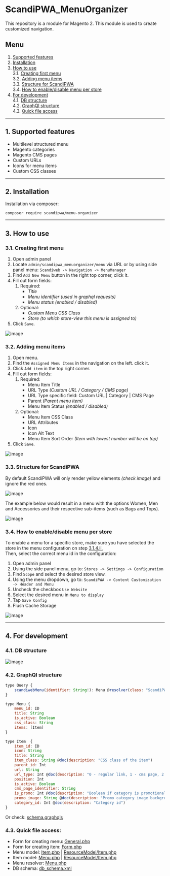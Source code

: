 # ScandiPWA_MenuOrganizer

This repository is a module for Magento 2. This module is used to create customized navigation.

## Menu
1. <a href="#supported">Supported features</a>
2. <a href="#install">Installation</a>
3. <a href="#how-to">How to use</a><br/>
    3.1. <a href="#form-menu">Creating first menu</a><br/>
    3.2. <a href="#form-item">Adding menu items</a><br/>
    3.3. <a href="#render">Structure for ScandiPWA</a><br/>
    3.4. <a href="#per-store">How to enable/disable menu per store</a><br/>
4. <a href="#dev">For development</a><br/>
    4.1.  <a href="#dev-db">DB structure</a><br/>
    4.2.  <a href="#dev-graphql">GraphQl structure</a><br/>
    4.3.  <a href="#dev-quick">Quick file access</a><br/>
--------
<div id="supported"></div>

## 1. Supported features
* Multilevel structured menu
* Magento categories
* Magento CMS pages
* Custom URLs
* Icons for menu items
* Custom CSS classes
-----
<div id="install"></div>

## 2. Installation
Installation via composer:
```
composer require scandipwa/menu-organizer
```
-----
<div id="how-to"></div>

## 3. How to use
<div id="form-menu"></div>

### 3.1. Creating first menu
1. Open admin panel
2. Locate `admin/scandipwa_menuorganizer/menu` via URL or by using side panel menu: `Scandiweb -> Navigation -> MenuManager`
3. Find `Add New Menu` button in the right top corner, click it.<div id="step"></div>
4. Fill out form fields:
    1. Required:
        * _Title_
        * _Menu identifier (used in graphql requests)_
        * _Menu status (enabled / disabled)_
    2. Optional:
        * _Custom Menu CSS Class_
        * _Store (to which store-view this menu is assigned to)_ 
5. Click `Save`.

![image](https://user-images.githubusercontent.com/82165392/128774925-e1c39338-84ed-4add-9140-13fe647b6692.png)
<div id="form-item"></div>

### 3.2. Adding menu items
1. Open menu.
2. Find the `Assigned Menu Items` in the navigation on the left. click it.
3. Click `Add item` in the top right corner.
4. Fill out form fields:
    1. Required:
        * Menu Item Title
        * URL Type _(Custom URL / Category / CMS page)_
        * URL Type specific field: Custom URL | Category | CMS Page
        * Parent _(Parent menu item)_
        * Menu Item Status _(enabled / disabled)_
    2. Optional:
        * Menu Item CSS Class
        * URL Attributes
        * Icon
        * Icon Alt Text
        * Menu Item Sort Order _(Item with lowest number will be on top)_
5. Click `Save`.

![image](https://user-images.githubusercontent.com/82165392/128774951-2a3be10e-9930-4b8e-8e11-c9e02e0b40b3.png)
<div id="render"></div>

### 3.3. Structure for ScandiPWA
By default ScandiPWA will only render yellow elements _(check image)_ and ignore the red ones.

![image](https://user-images.githubusercontent.com/82165392/128774980-d1e07103-fc64-4398-a2d3-1912bb6e11e9.png)

The example below would result in a menu with the options Women, Men and Accessories and their respective sub-items (such as Bags and Tops).

![image](https://user-images.githubusercontent.com/82165392/128775983-575bacfa-bbf7-4506-8734-37c635fa3ea1.png)

<div id="per-store"></div>

### 3.4. How to enable/disable menu per store

To enable a menu for a specific store, make sure you have selected the store in the menu configuration on step <a href="#step">3.1.4.ii.</a><br/> Then, select the correct menu id in the configuration:

1. Open admin panel
2. Using the side panel menu, go to: `Stores -> Settings -> Configuration`
3. Find `Scope` and select the desired store view.
4. Using the menu dropdown, go to: `ScandiPWA -> Content Customization -> Header and Menu`
5. Uncheck the checkbox `Use Website`
6. Select the desired menu in `Menu to display`
7. Tap `Save Config`
8. Flush Cache Storage

![image](https://user-images.githubusercontent.com/82165392/128777137-05d918b2-94cf-403b-9898-e8ad65ccd588.png)

-----
<div id="dev"></div>

## 4. For development
<div id="dev-db"></div>

### 4.1. DB structure

![image](https://user-images.githubusercontent.com/82165392/128775005-35875db3-9b87-4077-a4fc-3855c15ca5b5.png)
<div id="dev-graphql"></div>

### 4.2. GraphQl structure

```js
type Query {
    scandiwebMenu(identifier: String!): Menu @resolver(class: "ScandiPWA\\MenuOrganizer\\Model\\Resolver\\Menu")
}

type Menu {
    menu_id: ID 
    title: String 
    is_active: Boolean 
    css_class: String 
    items: [Item]
}

type Item  {
    item_id: ID 
    icon: String
    title: String 
    item_class: String @doc(description: "CSS class of the item")
    parent_id: Int 
    url: String 
    url_type: Int @doc(description: "0 - regular link, 1 - cms page, 2 - category")
    position: Int 
    is_active: Boolean 
    cms_page_identifier: String 
    is_promo: Int @doc(description: "Boolean if category is promotional category")
    promo_image: String @doc(description: "Promo category image background")
    category_id: Int @doc(description: "Category id")
}

```
Or check: [schema.graphqls](./src/etc/schema.graphqls)
<div id="dev-quick"></div>

### 4.3. Quick file access:
* Form for creating menu: [General.php](./src/Block/Adminhtml/Menu/Edit/Tab/General.php)
* Form for creating item: [Form.php](./src/Block/Adminhtml/Item/Edit/Form.php)
* Menu model: [Item.php](./src/Model/Menu.php) | [ResourceModel/Item.php](./src/Model/ResourceModel/Menu.php)
* Item model: [Menu.php](./src/Model/Item.php) | [ResourceModel/Item.php](./src/Model/ResourceModel/Item.php)
* Menu resolver: [Menu.php](./src/Model/Resolver/Menu.php)
* DB schema: [db_schema.xml](./src/Model/Resolver/Menu.php)
